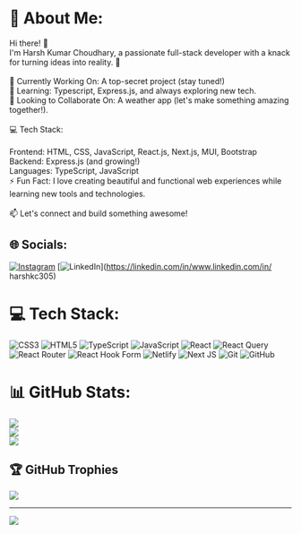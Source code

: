 # 💫 About Me:
Hi there! 👋<br>I'm Harsh Kumar Choudhary, a passionate full-stack developer with a knack for turning ideas into reality. 🚀<br><br>🔭 Currently Working On: A top-secret project (stay tuned!)<br>🌱 Learning: Typescript, Express.js, and always exploring new tech.<br>👯 Looking to Collaborate On: A weather app (let's make something amazing together!).<br><br>💻 Tech Stack:<br><br>Frontend: HTML, CSS, JavaScript, React.js, Next.js, MUI, Bootstrap<br>Backend: Express.js (and growing!)<br>Languages: TypeScript, JavaScript<br>⚡ Fun Fact: I love creating beautiful and functional web experiences while learning new tools and technologies.<br><br>📫 Let's connect and build something awesome!


## 🌐 Socials:
[![Instagram](https://img.shields.io/badge/Instagram-%23E4405F.svg?logo=Instagram&logoColor=white)](https://instagram.com/harshkc305) [![LinkedIn](https://img.shields.io/badge/LinkedIn-%230077B5.svg?logo=linkedin&logoColor=white)](https://linkedin.com/in/www.linkedin.com/in/ harshkc305) 

# 💻 Tech Stack:
![CSS3](https://img.shields.io/badge/css3-%231572B6.svg?style=for-the-badge&logo=css3&logoColor=white) ![HTML5](https://img.shields.io/badge/html5-%23E34F26.svg?style=for-the-badge&logo=html5&logoColor=white) ![TypeScript](https://img.shields.io/badge/typescript-%23007ACC.svg?style=for-the-badge&logo=typescript&logoColor=white) ![JavaScript](https://img.shields.io/badge/javascript-%23323330.svg?style=for-the-badge&logo=javascript&logoColor=%23F7DF1E) ![React](https://img.shields.io/badge/react-%2320232a.svg?style=for-the-badge&logo=react&logoColor=%2361DAFB) ![React Query](https://img.shields.io/badge/-React%20Query-FF4154?style=for-the-badge&logo=react%20query&logoColor=white) ![React Router](https://img.shields.io/badge/React_Router-CA4245?style=for-the-badge&logo=react-router&logoColor=white) ![React Hook Form](https://img.shields.io/badge/React%20Hook%20Form-%23EC5990.svg?style=for-the-badge&logo=reacthookform&logoColor=white) ![Netlify](https://img.shields.io/badge/netlify-%23000000.svg?style=for-the-badge&logo=netlify&logoColor=#00C7B7) ![Next JS](https://img.shields.io/badge/Next-black?style=for-the-badge&logo=next.js&logoColor=white) ![Git](https://img.shields.io/badge/git-%23F05033.svg?style=for-the-badge&logo=git&logoColor=white) ![GitHub](https://img.shields.io/badge/github-%23121011.svg?style=for-the-badge&logo=github&logoColor=white)
# 📊 GitHub Stats:
![](https://github-readme-stats.vercel.app/api?username=harshkc305&theme=dark&hide_border=false&include_all_commits=true&count_private=true)<br/>
![](https://github-readme-streak-stats.herokuapp.com/?user=harshkc305&theme=dark&hide_border=false)<br/>
![](https://github-readme-stats.vercel.app/api/top-langs/?username=harshkc305&theme=dark&hide_border=false&include_all_commits=true&count_private=true&layout=compact)

## 🏆 GitHub Trophies
![](https://github-profile-trophy.vercel.app/?username=harshkc305&theme=radical&no-frame=false&no-bg=false&margin-w=4)

---
[![](https://visitcount.itsvg.in/api?id=harshkc305&icon=5&color=0)](https://visitcount.itsvg.in)

<!-- Proudly created with GPRM ( https://gprm.itsvg.in ) -->

